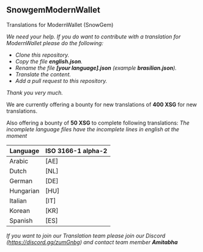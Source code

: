 ## SnowgemModernWallet
Translations for ModernWallet (SnowGem)

_We need your help. If you do want to contribute with a translation for ModernWallet please do the following:_
* _Clone this repository._
* _Copy the file **english.json**._
* _Rename the file **[your language].json** (example **brasilian.json**)._
* _Translate the content._
* _Add a pull request to this repository._

_Thank you very much._

We are currently offering a bounty for new translations of **400 XSG** for new translations.

Also offering a bounty of **50 XSG** to complete following translations:
_The incomplete language files have the incomplete lines in *english* at the moment_

| Language | ISO 3166-1 alpha-2 |
| --- | --- |
| Arabic | [AE] |
| Dutch | [NL] |
| German | [DE] |
| Hungarian | [HU] |
| Italian | [IT] |
| Korean | [KR] |
| Spanish | [ES] |

_If you want to join our Translation team please join our Discord (https://discord.gg/zumGnbg) and contact team member **Amitabha**_

